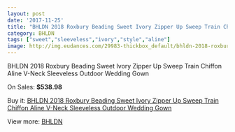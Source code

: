 ```yaml
---
layout: post
date: '2017-11-25'
title: "BHLDN 2018 Roxbury Beading Sweet Ivory Zipper Up Sweep Train Chiffon Aline V-Neck Sleeveless Outdoor Wedding Gown"
category: BHLDN
tags: ["sweet","sleeveless","ivory","style","aline"]
image: http://img.eudances.com/29983-thickbox_default/bhldn-2018-roxbury-beading-sweet-ivory-zipper-up-sweep-train-chiffon-aline-v-neck-sleeveless-outdoor-wedding-gown.jpg
---
```

BHLDN 2018 Roxbury Beading Sweet Ivory Zipper Up Sweep Train Chiffon Aline V-Neck Sleeveless Outdoor Wedding Gown

On Sales: **$538.98**
<a href="https://www.eudances.com/en/bhldn/9635-bhldn-2018-roxbury-beading-sweet-ivory-zipper-up-sweep-train-chiffon-aline-v-neck-sleeveless-outdoor-wedding-gown.html"><amp-img layout="responsive" width="600" height="600" src="//img.eudances.com/29983-thickbox_default/bhldn-2018-roxbury-beading-sweet-ivory-zipper-up-sweep-train-chiffon-aline-v-neck-sleeveless-outdoor-wedding-gown.jpg" alt="BHLDN 2018 Roxbury Beading Sweet Ivory Zipper Up Sweep Train Chiffon Aline V-Neck Sleeveless Outdoor Wedding Gown 0" /></a>
<a href="https://www.eudances.com/en/bhldn/9635-bhldn-2018-roxbury-beading-sweet-ivory-zipper-up-sweep-train-chiffon-aline-v-neck-sleeveless-outdoor-wedding-gown.html"><amp-img layout="responsive" width="600" height="600" src="//img.eudances.com/29990-thickbox_default/bhldn-2018-roxbury-beading-sweet-ivory-zipper-up-sweep-train-chiffon-aline-v-neck-sleeveless-outdoor-wedding-gown.jpg" alt="BHLDN 2018 Roxbury Beading Sweet Ivory Zipper Up Sweep Train Chiffon Aline V-Neck Sleeveless Outdoor Wedding Gown 1" /></a>
<a href="https://www.eudances.com/en/bhldn/9635-bhldn-2018-roxbury-beading-sweet-ivory-zipper-up-sweep-train-chiffon-aline-v-neck-sleeveless-outdoor-wedding-gown.html"><amp-img layout="responsive" width="600" height="600" src="//img.eudances.com/29989-thickbox_default/bhldn-2018-roxbury-beading-sweet-ivory-zipper-up-sweep-train-chiffon-aline-v-neck-sleeveless-outdoor-wedding-gown.jpg" alt="BHLDN 2018 Roxbury Beading Sweet Ivory Zipper Up Sweep Train Chiffon Aline V-Neck Sleeveless Outdoor Wedding Gown 2" /></a>
<a href="https://www.eudances.com/en/bhldn/9635-bhldn-2018-roxbury-beading-sweet-ivory-zipper-up-sweep-train-chiffon-aline-v-neck-sleeveless-outdoor-wedding-gown.html"><amp-img layout="responsive" width="600" height="600" src="//img.eudances.com/29988-thickbox_default/bhldn-2018-roxbury-beading-sweet-ivory-zipper-up-sweep-train-chiffon-aline-v-neck-sleeveless-outdoor-wedding-gown.jpg" alt="BHLDN 2018 Roxbury Beading Sweet Ivory Zipper Up Sweep Train Chiffon Aline V-Neck Sleeveless Outdoor Wedding Gown 3" /></a>
<a href="https://www.eudances.com/en/bhldn/9635-bhldn-2018-roxbury-beading-sweet-ivory-zipper-up-sweep-train-chiffon-aline-v-neck-sleeveless-outdoor-wedding-gown.html"><amp-img layout="responsive" width="600" height="600" src="//img.eudances.com/29987-thickbox_default/bhldn-2018-roxbury-beading-sweet-ivory-zipper-up-sweep-train-chiffon-aline-v-neck-sleeveless-outdoor-wedding-gown.jpg" alt="BHLDN 2018 Roxbury Beading Sweet Ivory Zipper Up Sweep Train Chiffon Aline V-Neck Sleeveless Outdoor Wedding Gown 4" /></a>
<a href="https://www.eudances.com/en/bhldn/9635-bhldn-2018-roxbury-beading-sweet-ivory-zipper-up-sweep-train-chiffon-aline-v-neck-sleeveless-outdoor-wedding-gown.html"><amp-img layout="responsive" width="600" height="600" src="//img.eudances.com/29986-thickbox_default/bhldn-2018-roxbury-beading-sweet-ivory-zipper-up-sweep-train-chiffon-aline-v-neck-sleeveless-outdoor-wedding-gown.jpg" alt="BHLDN 2018 Roxbury Beading Sweet Ivory Zipper Up Sweep Train Chiffon Aline V-Neck Sleeveless Outdoor Wedding Gown 5" /></a>
<a href="https://www.eudances.com/en/bhldn/9635-bhldn-2018-roxbury-beading-sweet-ivory-zipper-up-sweep-train-chiffon-aline-v-neck-sleeveless-outdoor-wedding-gown.html"><amp-img layout="responsive" width="600" height="600" src="//img.eudances.com/29985-thickbox_default/bhldn-2018-roxbury-beading-sweet-ivory-zipper-up-sweep-train-chiffon-aline-v-neck-sleeveless-outdoor-wedding-gown.jpg" alt="BHLDN 2018 Roxbury Beading Sweet Ivory Zipper Up Sweep Train Chiffon Aline V-Neck Sleeveless Outdoor Wedding Gown 6" /></a>
<a href="https://www.eudances.com/en/bhldn/9635-bhldn-2018-roxbury-beading-sweet-ivory-zipper-up-sweep-train-chiffon-aline-v-neck-sleeveless-outdoor-wedding-gown.html"><amp-img layout="responsive" width="600" height="600" src="//img.eudances.com/29984-thickbox_default/bhldn-2018-roxbury-beading-sweet-ivory-zipper-up-sweep-train-chiffon-aline-v-neck-sleeveless-outdoor-wedding-gown.jpg" alt="BHLDN 2018 Roxbury Beading Sweet Ivory Zipper Up Sweep Train Chiffon Aline V-Neck Sleeveless Outdoor Wedding Gown 7" /></a>

Buy it: [BHLDN 2018 Roxbury Beading Sweet Ivory Zipper Up Sweep Train Chiffon Aline V-Neck Sleeveless Outdoor Wedding Gown](https://www.eudances.com/en/bhldn/9635-bhldn-2018-roxbury-beading-sweet-ivory-zipper-up-sweep-train-chiffon-aline-v-neck-sleeveless-outdoor-wedding-gown.html "BHLDN 2018 Roxbury Beading Sweet Ivory Zipper Up Sweep Train Chiffon Aline V-Neck Sleeveless Outdoor Wedding Gown")

View more: [BHLDN](https://www.eudances.com/en/124-bhldn "BHLDN")